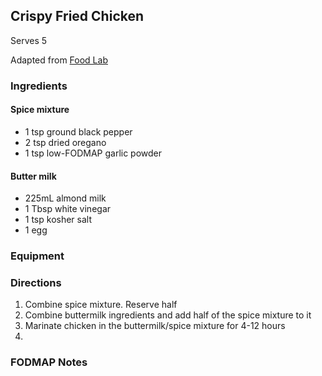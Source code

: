 ## Crispy Fried Chicken

Serves 5  

Adapted from [Food Lab](https://www.seriouseats.com/recipes/2015/07/the-food-lab-southern-fried-chicken-recipe.html)

### Ingredients
#### Spice mixture
* 1 tsp ground black pepper
* 2 tsp dried oregano
* 1 tsp low-FODMAP garlic powder
#### Butter milk
* 225mL almond milk
* 1 Tbsp white vinegar
* 1 tsp kosher salt
* 1 egg


### Equipment


### Directions
1. Combine spice mixture. Reserve half
2. Combine buttermilk ingredients and add half of the spice mixture to it
3. Marinate chicken in the buttermilk/spice mixture for 4-12 hours
4. 


### FODMAP Notes
